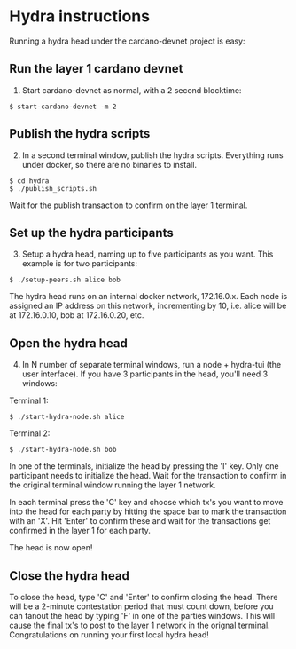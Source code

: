 # Hydra instructions

Running a hydra head under the cardano-devnet project is easy:

## Run the layer 1 cardano devnet

1. Start cardano-devnet as normal, with a 2 second blocktime:

```
$ start-cardano-devnet -m 2
```

## Publish the hydra scripts

2. In a second terminal window, publish the hydra scripts. Everything runs under docker, so there are no binaries to install.

```
$ cd hydra
$ ./publish_scripts.sh
```

Wait for the publish transaction to confirm on the layer 1 terminal.

## Set up the hydra participants

3. Setup a hydra head, naming up to five participants as you want. This example is for two participants:

```
$ ./setup-peers.sh alice bob
```

The hydra head runs on an internal docker network, 172.16.0.x.  Each node is assigned an IP address on this network, incrementing by 10, i.e. alice will be at 172.16.0.10, bob at 172.16.0.20, etc.

## Open the hydra head

4. In N number of separate terminal windows, run a node + hydra-tui (the user interface). If you have 3 participants in the head, you'll need 3 windows:

Terminal 1:
```
$ ./start-hydra-node.sh alice
```

Terminal 2:
```
$ ./start-hydra-node.sh bob
```

In one of the terminals, initialize the head by pressing the 'I' key.  Only one participant needs to initialize the head.  Wait for the transaction to confirm in the original terminal window
running the layer 1 network.

In each terminal press the 'C' key and choose which tx's you want to move into the head for each party by hitting the space bar to mark the transaction with an 'X'.  Hit 'Enter' to confirm these and 
wait for the transactions get confirmed in the layer 1 for each party. 

The head is now open!

## Close the hydra head

To close the head, type 'C' and 'Enter' to confirm closing the head.  There will be a 2-minute contestation period that must count down, before you can fanout the head by typing 'F' in one 
of the parties windows.  This will cause the final tx's to post to the layer 1 network in the orignal terminal.  Congratulations on running your first local hydra head!
